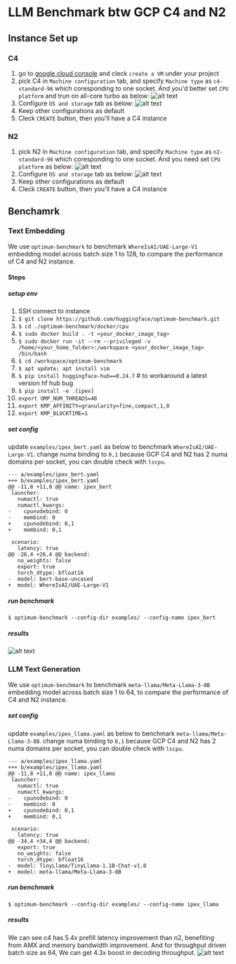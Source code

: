 # LLM Benchmark btw GCP C4 and N2

## Instance Set up
### C4
1. go to [google cloud console](https://console.cloud.google.com/) and cleck `create a VM` under your project
2. pick C4 in `Machine configuration` tab, and specify `Machine type` as `c4-standard-96` which coresponding to one socket. And you'd better set `CPU platform` and trun on all-core turbo as below:
   ![alt text](image.png)
3. Configure `OS and storage` tab as below:
   ![alt text](image-1.png)
4. Keep other configurations as default
5. Cleck `CREATE` button, then you'll have a C4 instance

### N2
1. pick N2 in `Machine configuration` tab, and specify `Machine type` as `n2-standard-96` which coresponding to one socket. And you need set `CPU platform` as below:
    ![alt text](image-2.png)
1. Configure `OS and storage` tab as below:
   ![alt text](image-1.png)
2. Keep other configurations as default
3. Cleck `CREATE` button, then you'll have a C4 instance

## Benchamrk
### Text Embedding
We use `optimum-benchmark` to benchmark `WhereIsAI/UAE-Large-V1` embedding model across batch size 1 to 128, to compare the performance of C4 and N2 instance.

#### Steps
##### setup env
1. SSH connect to instance
2. `$ git clone https://github.com/huggingface/optimum-benchmark.git`
3. `$ cd ./optimum-benchmark/docker/cpu`
4. `$ sudo docker build . -t <your_docker_image_tag>`
5. `$ sudo docker run -it --rm --privileged -v /home/<your_home_folder>:/workspace <your_docker_image_tag> /bin/bash`
6. `$ cd /workspace/optimum-benchmark`
7. `$ apt update; apt install vim`
8. `$ pip install huggingface-hub==0.24.7` # to workaround a latest version hf hub bug
9. `$ pip install -e .[ipex]`
10. `export OMP_NUM_THREADS=48`
11. `export KMP_AFFINITY=granularity=fine,compact,1,0`
12. `export KMP_BLOCKTIME=1`

##### set config
update `examples/ipex_bert.yaml` as below to benchmark `WhereIsAI/UAE-Large-V1`. change numa binding to `0,1` because GCP C4 and N2 has 2 numa domains per socket, you can double check with `lscpu`. 

```
--- a/examples/ipex_bert.yaml
+++ b/examples/ipex_bert.yaml
@@ -11,8 +11,8 @@ name: ipex_bert
 launcher:
   numactl: true
   numactl_kwargs:
-    cpunodebind: 0
-    membind: 0
+    cpunodebind: 0,1
+    membind: 0,1
 
 scenario:
   latency: true
@@ -26,4 +26,4 @@ backend:
   no_weights: false
   export: true
   torch_dtype: bfloat16
-  model: bert-base-uncased
+  model: WhereIsAI/UAE-Large-V1
```

##### run benchmark
`$ optimum-benchmark --config-dir examples/ --config-name ipex_bert`

##### results
![alt text](image-3.png)

### LLM Text Generation

We use `optimum-benchmark` to benchmark `meta-llama/Meta-Llama-3-8B` embedding model across batch size 1 to 64, to compare the performance of C4 and N2 instance.

##### set config
update `examples/ipex_llama.yaml` as below to benchmark `meta-llama/Meta-Llama-3-8B`. change numa binding to `0,1` because GCP C4 and N2 has 2 numa domains per socket, you can double check with `lscpu`. 

```
--- a/examples/ipex_llama.yaml
+++ b/examples/ipex_llama.yaml
@@ -11,8 +11,8 @@ name: ipex_llama
 launcher:
   numactl: true
   numactl_kwargs:
-    cpunodebind: 0
-    membind: 0
+    cpunodebind: 0,1
+    membind: 0,1
 
 scenario:
   latency: true
@@ -34,4 +34,4 @@ backend:
   export: true
   no_weights: false
   torch_dtype: bfloat16
-  model: TinyLlama/TinyLlama-1.1B-Chat-v1.0
+  model: meta-llama/Meta-Llama-3-8B
```

##### run benchmark
`$ optimum-benchmark --config-dir examples/ --config-name ipex_llama`

##### results
We can see c4 has 5.4x prefill latency improvement than n2, benefiting from AMX and memory bandwidth improvement. And for throughput driven batch size as 64, We can get 4.3x boost in decoding throughput.
![alt text](image-4.png)